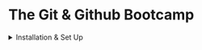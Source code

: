 # The Git & Github Bootcamp
<details>
<summary>Installation & Set Up</summary>

### Some commands

* **Configuring your git name & email**:

```git
  git config --global user.name "Arthur Candido"
```
```git
  git config --global user.email "carlos.arthur.candido@gmail.com"
```  

* **Display current user name**:

```git
  git config user.name
```

* **ls (List)**: List the contents of the working directory

```git
   ls
```
  
* **start . (Windows) | open . (Mac)**: Open the working directory folder

```git
   start .
```
```git
   open .
```
  
* **ls _folderName_**: List the contents of the selected folder _folderName_

```git
   ls folderName
```
  
* **start _folderName_ (Windows) | open _folderName_ (Mac)**: Open the selected _folderName_ folder

```git
   start folderName
```
```git
   open folderName
```
  
* **clear**: Clear the content of the terminal

```git
   clear
```
> 📝 Note: The command just erases the content of the terminal, it doesn't restart the command lines.
  
* **ls _folderName1/folderName2_**: List the contents of the selected folder _folderName2_ inside the folder _folderName1_

```git
   ls folderName1/folderName2
```

* **pwd (Print Working Directory)**: Prints the path to the working directory

```git
   pwd
```
  
* **cd (change directory) folderName**: Change and move between folders

```git
   cd folderName/
```
  
* **cd ..**: "Back up" one directory

```git
   cd ..
```
  
* Creates a file (or mutiples)

```git
   touch fileName.extension
   touch fileName1.extension fileName2.extension fileName3.extension
   touch folderName1/folderName2/fileName.extension
```
  
* **mkdir (make directory)** Creates a directory (or mutiples)

```git
   mkdir folderName
   touch folderName1 folderName2 folderName3
```
> 📝 Note: The folder name mustn't contain space. If necessary, you need to use quotes i.e "Sea Turtles".
  
* **rm (remove)** Delete a file (or mutiples)

```git
   rm fileName
   rm fileName1 fileName2 fileName3
```
> 📝 Note: It Permanently removes them!
  
* **rm -rf (r = recursive; f = force)** Delete a directory

```git
   rm -rf folderName
```
> 📝 Note: -rf is a flag. A flag can be used to modify the behaviour of the command.
  
* Gives information on the current status of a git repository and its contents

```git
   git status
```
> 📝 Note: [status documentation](https://git-scm.com/docs/git-status).
  
* Creates a new git repository

```git
   git init
```
> 📝 Note: [init documentation](https://git-scm.com/docs/git-init).
> 📝 Note: Do not init a repo inside of a repo!

* **ls -a**: List all hidden files

```git
   ls -a
```
</details>
